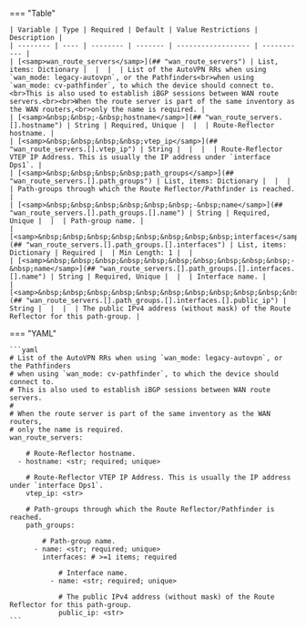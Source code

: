 <!--
  ~ Copyright (c) 2024 Arista Networks, Inc.
  ~ Use of this source code is governed by the Apache License 2.0
  ~ that can be found in the LICENSE file.
  -->
=== "Table"

    | Variable | Type | Required | Default | Value Restrictions | Description |
    | -------- | ---- | -------- | ------- | ------------------ | ----------- |
    | [<samp>wan_route_servers</samp>](## "wan_route_servers") | List, items: Dictionary |  |  |  | List of the AutoVPN RRs when using `wan_mode: legacy-autovpn`, or the Pathfinders<br>when using `wan_mode: cv-pathfinder`, to which the device should connect to.<br>This is also used to establish iBGP sessions between WAN route servers.<br><br>When the route server is part of the same inventory as the WAN routers,<br>only the name is required. |
    | [<samp>&nbsp;&nbsp;-&nbsp;hostname</samp>](## "wan_route_servers.[].hostname") | String | Required, Unique |  |  | Route-Reflector hostname. |
    | [<samp>&nbsp;&nbsp;&nbsp;&nbsp;vtep_ip</samp>](## "wan_route_servers.[].vtep_ip") | String |  |  |  | Route-Reflector VTEP IP Address. This is usually the IP address under `interface Dps1`. |
    | [<samp>&nbsp;&nbsp;&nbsp;&nbsp;path_groups</samp>](## "wan_route_servers.[].path_groups") | List, items: Dictionary |  |  |  | Path-groups through which the Route Reflector/Pathfinder is reached. |
    | [<samp>&nbsp;&nbsp;&nbsp;&nbsp;&nbsp;&nbsp;-&nbsp;name</samp>](## "wan_route_servers.[].path_groups.[].name") | String | Required, Unique |  |  | Path-group name. |
    | [<samp>&nbsp;&nbsp;&nbsp;&nbsp;&nbsp;&nbsp;&nbsp;&nbsp;interfaces</samp>](## "wan_route_servers.[].path_groups.[].interfaces") | List, items: Dictionary | Required |  | Min Length: 1 |  |
    | [<samp>&nbsp;&nbsp;&nbsp;&nbsp;&nbsp;&nbsp;&nbsp;&nbsp;&nbsp;&nbsp;-&nbsp;name</samp>](## "wan_route_servers.[].path_groups.[].interfaces.[].name") | String | Required, Unique |  |  | Interface name. |
    | [<samp>&nbsp;&nbsp;&nbsp;&nbsp;&nbsp;&nbsp;&nbsp;&nbsp;&nbsp;&nbsp;&nbsp;&nbsp;public_ip</samp>](## "wan_route_servers.[].path_groups.[].interfaces.[].public_ip") | String |  |  |  | The public IPv4 address (without mask) of the Route Reflector for this path-group. |

=== "YAML"

    ```yaml
    # List of the AutoVPN RRs when using `wan_mode: legacy-autovpn`, or the Pathfinders
    # when using `wan_mode: cv-pathfinder`, to which the device should connect to.
    # This is also used to establish iBGP sessions between WAN route servers.
    #
    # When the route server is part of the same inventory as the WAN routers,
    # only the name is required.
    wan_route_servers:

        # Route-Reflector hostname.
      - hostname: <str; required; unique>

        # Route-Reflector VTEP IP Address. This is usually the IP address under `interface Dps1`.
        vtep_ip: <str>

        # Path-groups through which the Route Reflector/Pathfinder is reached.
        path_groups:

            # Path-group name.
          - name: <str; required; unique>
            interfaces: # >=1 items; required

                # Interface name.
              - name: <str; required; unique>

                # The public IPv4 address (without mask) of the Route Reflector for this path-group.
                public_ip: <str>
    ```
